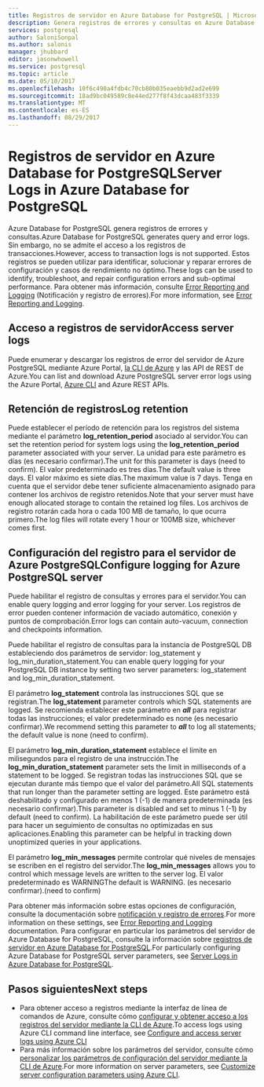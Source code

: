 ```yaml
---
title: Registros de servidor en Azure Database for PostgreSQL | Microsoft Docs
description: Genera registros de errores y consultas en Azure Database for PostgreSQL.
services: postgresql
author: SaloniSonpal
ms.author: salonis
manager: jhubbard
editor: jasonwhowell
ms.service: postgresql
ms.topic: article
ms.date: 05/10/2017
ms.openlocfilehash: 10f6c490a4fdb4c70cb80b035eaebb9d2ad2e699
ms.sourcegitcommit: 18ad9bc049589c8e44ed277f8f43dcaa483f3339
ms.translationtype: MT
ms.contentlocale: es-ES
ms.lasthandoff: 08/29/2017
---
```

# <a name="server-logs-in-azure-database-for-postgresql"></a><span data-ttu-id="2b013-103">Registros de servidor en Azure Database for PostgreSQL</span><span class="sxs-lookup"><span data-stu-id="2b013-103">Server Logs in Azure Database for PostgreSQL</span></span> 
<span data-ttu-id="2b013-104">Azure Database for PostgreSQL genera registros de errores y consultas.</span><span class="sxs-lookup"><span data-stu-id="2b013-104">Azure Database for PostgreSQL generates query and error logs.</span></span> <span data-ttu-id="2b013-105">Sin embargo, no se admite el acceso a los registros de transacciones.</span><span class="sxs-lookup"><span data-stu-id="2b013-105">However, access to transaction logs is not supported.</span></span> <span data-ttu-id="2b013-106">Estos registros se pueden utilizar para identificar, solucionar y reparar errores de configuración y casos de rendimiento no óptimo.</span><span class="sxs-lookup"><span data-stu-id="2b013-106">These logs can be used to identify, troubleshoot, and repair configuration errors and sub-optimal performance.</span></span> <span data-ttu-id="2b013-107">Para obtener más información, consulte [Error Reporting and Logging](https://www.postgresql.org/docs/9.6/static/runtime-config-logging.html) (Notificación y registro de errores).</span><span class="sxs-lookup"><span data-stu-id="2b013-107">For more information, see [Error Reporting and Logging](https://www.postgresql.org/docs/9.6/static/runtime-config-logging.html).</span></span>

## <a name="access-server-logs"></a><span data-ttu-id="2b013-108">Acceso a registros de servidor</span><span class="sxs-lookup"><span data-stu-id="2b013-108">Access server logs</span></span>
<span data-ttu-id="2b013-109">Puede enumerar y descargar los registros de error del servidor de Azure PostgreSQL mediante Azure Portal, [la CLI de Azure](howto-configure-server-logs-using-cli.md) y las API de REST de Azure.</span><span class="sxs-lookup"><span data-stu-id="2b013-109">You can list and download Azure PostgreSQL server error logs using the Azure Portal, [Azure CLI](howto-configure-server-logs-using-cli.md) and Azure REST APIs.</span></span>

## <a name="log-retention"></a><span data-ttu-id="2b013-110">Retención de registros</span><span class="sxs-lookup"><span data-stu-id="2b013-110">Log retention</span></span>
<span data-ttu-id="2b013-111">Puede establecer el período de retención para los registros del sistema mediante el parámetro **log\_retention\_period** asociado al servidor.</span><span class="sxs-lookup"><span data-stu-id="2b013-111">You can set the retention period for system logs using the **log\_retention\_period** parameter associated with your server.</span></span> <span data-ttu-id="2b013-112">La unidad para este parámetro es días (es necesario confirmar).</span><span class="sxs-lookup"><span data-stu-id="2b013-112">The unit for this parameter is days (need to confirm).</span></span> <span data-ttu-id="2b013-113">El valor predeterminado es tres días.</span><span class="sxs-lookup"><span data-stu-id="2b013-113">The default value is three days.</span></span> <span data-ttu-id="2b013-114">El valor máximo es siete días.</span><span class="sxs-lookup"><span data-stu-id="2b013-114">The maximum value is 7 days.</span></span> <span data-ttu-id="2b013-115">Tenga en cuenta que el servidor debe tener suficiente almacenamiento asignado para contener los archivos de registro retenidos.</span><span class="sxs-lookup"><span data-stu-id="2b013-115">Note that your server must have enough allocated storage to contain the retained log files.</span></span>
<span data-ttu-id="2b013-116">Los archivos de registro rotarán cada hora o cada 100 MB de tamaño, lo que ocurra primero.</span><span class="sxs-lookup"><span data-stu-id="2b013-116">The log files will rotate every 1 hour or 100MB size, whichever comes first.</span></span>

## <a name="configure-logging-for-azure-postgresql-server"></a><span data-ttu-id="2b013-117">Configuración del registro para el servidor de Azure PostgreSQL</span><span class="sxs-lookup"><span data-stu-id="2b013-117">Configure logging for Azure PostgreSQL server</span></span>
<span data-ttu-id="2b013-118">Puede habilitar el registro de consultas y errores para el servidor.</span><span class="sxs-lookup"><span data-stu-id="2b013-118">You can enable query logging and error logging for your server.</span></span> <span data-ttu-id="2b013-119">Los registros de error pueden contener información de vaciado automático, conexión y puntos de comprobación.</span><span class="sxs-lookup"><span data-stu-id="2b013-119">Error logs can contain auto-vacuum, connection and checkpoints information.</span></span>

<span data-ttu-id="2b013-120">Puede habilitar el registro de consultas para la instancia de PostgreSQL DB estableciendo dos parámetros de servidor: log\_statement y log\_min\_duration\_statement.</span><span class="sxs-lookup"><span data-stu-id="2b013-120">You can enable query logging for your PostgreSQL DB instance by setting two server parameters: log\_statement and log\_min\_duration\_statement.</span></span>

<span data-ttu-id="2b013-121">El parámetro **log\_statement** controla las instrucciones SQL que se registran.</span><span class="sxs-lookup"><span data-stu-id="2b013-121">The **log\_statement** parameter controls which SQL statements are logged.</span></span> <span data-ttu-id="2b013-122">Se recomienda establecer este parámetro en ***all*** para registrar todas las instrucciones; el valor predeterminado es none (es necesario confirmar).</span><span class="sxs-lookup"><span data-stu-id="2b013-122">We recommend setting this parameter to ***all*** to log all statements; the default value is none (need to confirm).</span></span>

<span data-ttu-id="2b013-123">El parámetro **log\_min\_duration\_statement** establece el límite en milisegundos para el registro de una instrucción.</span><span class="sxs-lookup"><span data-stu-id="2b013-123">The **log\_min\_duration\_statement** parameter sets the limit in milliseconds of a statement to be logged.</span></span> <span data-ttu-id="2b013-124">Se registran todas las instrucciones SQL que se ejecutan durante más tiempo que el valor del parámetro.</span><span class="sxs-lookup"><span data-stu-id="2b013-124">All SQL statements that run longer than the parameter setting are logged.</span></span> <span data-ttu-id="2b013-125">Este parámetro está deshabilitado y configurado en menos 1 (-1) de manera predeterminada (es necesario confirmar).</span><span class="sxs-lookup"><span data-stu-id="2b013-125">This parameter is disabled and set to minus 1 (-1) by default (need to confirm).</span></span> <span data-ttu-id="2b013-126">La habilitación de este parámetro puede ser útil para hacer un seguimiento de consultas no optimizadas en sus aplicaciones.</span><span class="sxs-lookup"><span data-stu-id="2b013-126">Enabling this parameter can be helpful in tracking down unoptimized queries in your applications.</span></span>

<span data-ttu-id="2b013-127">El parámetro **log\_min\_messages** permite controlar qué niveles de mensajes se escriben en el registro del servidor.</span><span class="sxs-lookup"><span data-stu-id="2b013-127">The **log\_min\_messages** allows you to control which message levels are written to the server log.</span></span> <span data-ttu-id="2b013-128">El valor predeterminado es WARNING</span><span class="sxs-lookup"><span data-stu-id="2b013-128">The default is WARNING.</span></span> <span data-ttu-id="2b013-129">(es necesario confirmar).</span><span class="sxs-lookup"><span data-stu-id="2b013-129">(need to confirm)</span></span>

<span data-ttu-id="2b013-130">Para obtener más información sobre estas opciones de configuración, consulte la documentación sobre [notificación y registro de errores](https://www.postgresql.org/docs/9.6/static/runtime-config-logging.html).</span><span class="sxs-lookup"><span data-stu-id="2b013-130">For more information on these settings, see [Error Reporting and Logging](https://www.postgresql.org/docs/9.6/static/runtime-config-logging.html) documentation.</span></span> <span data-ttu-id="2b013-131">Para configurar en particular los parámetros del servidor de Azure Database for PostgreSQL, consulte la información sobre [registros de servidor en Azure Database for PostgreSQL](concepts-server-logs.md).</span><span class="sxs-lookup"><span data-stu-id="2b013-131">For particularly configuring Azure Database for PostgreSQL server parameters, see [Server Logs in Azure Database for PostgreSQL](concepts-server-logs.md).</span></span>

## <a name="next-steps"></a><span data-ttu-id="2b013-132">Pasos siguientes</span><span class="sxs-lookup"><span data-stu-id="2b013-132">Next steps</span></span>
- <span data-ttu-id="2b013-133">Para obtener acceso a registros mediante la interfaz de línea de comandos de Azure, consulte cómo [configurar y obtener acceso a los registros del servidor mediante la CLI de Azure](howto-configure-server-logs-using-cli.md).</span><span class="sxs-lookup"><span data-stu-id="2b013-133">To access logs using Azure CLI command line interface, see [Configure and access server logs using Azure CLI](howto-configure-server-logs-using-cli.md)</span></span>
- <span data-ttu-id="2b013-134">Para más información sobre los parámetros del servidor, consulte cómo [personalizar los parámetros de configuración del servidor mediante la CLI de Azure](howto-configure-server-parameters-using-cli.md).</span><span class="sxs-lookup"><span data-stu-id="2b013-134">For more information on server parameters, see [Customize server configuration parameters using Azure CLI](howto-configure-server-parameters-using-cli.md).</span></span>